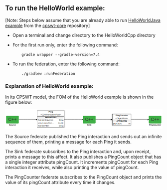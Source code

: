 ## To run the HelloWorld example:

[Note: Steps below assume that you are already able to run [HelloWorldJava example](https://github.com/SimIntToolkit/cpswt-core/tree/develop/examples/HelloWorldJava)
from the [cpswt-core](https://github.com/SimIntToolkit/cpswt-core) repository]

* Open a terminal and change directory to the HelloWorldCpp directory

* For the first run only, enter the following command:

          gradle wrapper --gradle-version=7.4

* To run the federation, enter the following command:

          ./gradlew :runFederation

### Explanation of HelloWorld example:

In its CPSWT model, the FOM of the HelloWorld example is shown in the figure below:

![HelloWorldCppFOM](Images/HelloWorldCppFOM.png)

The Source federate published the Ping interaction and sends out an infinite sequence of them, printing a message for
each Ping it sends.

The Sink federate subscribes to the Ping interaction and, upon receipt, prints a message to this affect.  It also
publishes a PingCount object that has a single integer attribute pingCount.  It increments pingCount for each Ping
interaction it receives, while also printing the value of pingCount.

The PingCounter federate subscribes to the PingCount object and prints the value of its pingCount attribute
every time it changes.
